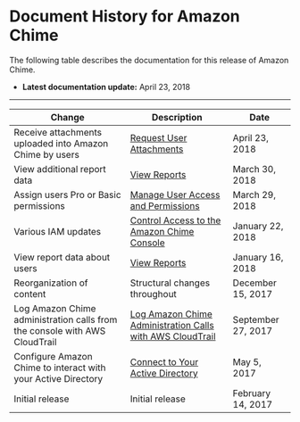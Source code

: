 # Document History for Amazon Chime<a name="doc-history"></a>

The following table describes the documentation for this release of Amazon Chime\.
+ **Latest documentation update:** April 23, 2018


****  

| Change | Description | Date | 
| --- | --- | --- | 
| Receive attachments uploaded into Amazon Chime by users | [Request User Attachments](request-attachments.md) | April 23, 2018 | 
| View additional report data | [View Reports](view-reports.md) | March 30, 2018 | 
| Assign users Pro or Basic permissions | [Manage User Access and Permissions](manage-access.md) | March 29, 2018 | 
| Various IAM updates | [Control Access to the Amazon Chime Console](control-access.md) | January 22, 2018 | 
| View report data about users | [View Reports](view-reports.md) | January 16, 2018 | 
| Reorganization of content  | Structural changes throughout | December 15, 2017 | 
| Log Amazon Chime administration calls from the console with AWS CloudTrail | [Log Amazon Chime Administration Calls with AWS CloudTrail](cloudtrail.md) | September 27, 2017 | 
| Configure Amazon Chime to interact with your Active Directory | [Connect to Your Active Directory](active_directory.md) | May 5, 2017 | 
| Initial release | Initial release | February 14, 2017 | 